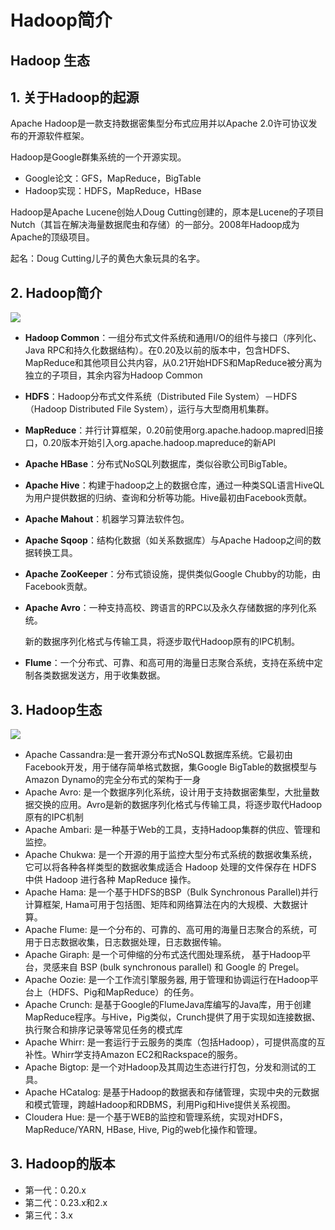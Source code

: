# Hadoop简介

## Hadoop 生态

## 1. 关于Hadoop的起源

Apache Hadoop是一款支持数据密集型分布式应用并以Apache 2.0许可协议发布的开源软件框架。

Hadoop是Google群集系统的一个开源实现。

* Google论文：GFS，MapReduce，BigTable
* Hadoop实现：HDFS，MapReduce，HBase

Hadoop是Apache Lucene创始人Doug Cutting创建的，原本是Lucene的子项目Nutch（其旨在解决海量数据爬虫和存储）的一部分。2008年Hadoop成为Apache的顶级项目。

起名：Doug Cutting儿子的黄色大象玩具的名字。

## 2. Hadoop简介

![](../../.gitbook/assets/hadoop1%20%281%29.jpg)

* **Hadoop Common**：一组分布式文件系统和通用I/O的组件与接口（序列化、Java RPC和持久化数据结构）。在0.20及以前的版本中，包含HDFS、MapReduce和其他项目公共内容，从0.21开始HDFS和MapReduce被分离为独立的子项目，其余内容为Hadoop Common
* **HDFS**：Hadoop分布式文件系统（Distributed File System）－HDFS（Hadoop Distributed File System），运行与大型商用机集群。
* **MapReduce**：并行计算框架，0.20前使用org.apache.hadoop.mapred旧接口，0.20版本开始引入org.apache.hadoop.mapreduce的新API
* **Apache HBase**：分布式NoSQL列数据库，类似谷歌公司BigTable。
* **Apache Hive**：构建于hadoop之上的数据仓库，通过一种类SQL语言HiveQL为用户提供数据的归纳、查询和分析等功能。Hive最初由Facebook贡献。
* **Apache Mahout**：机器学习算法软件包。
* **Apache Sqoop**：结构化数据（如关系数据库）与Apache Hadoop之间的数据转换工具。
* **Apache ZooKeeper**：分布式锁设施，提供类似Google Chubby的功能，由Facebook贡献。
* **Apache Avro**：一种支持高校、跨语言的RPC以及永久存储数据的序列化系统。

  新的数据序列化格式与传输工具，将逐步取代Hadoop原有的IPC机制。

* **Flume**：一个分布式、可靠、和高可用的海量日志聚合系统，支持在系统中定制各类数据发送方，用于收集数据。

## 3. Hadoop生态

![](../../.gitbook/assets/hadoop-sheng-tai.png)

* Apache Cassandra:是一套开源分布式NoSQL数据库系统。它最初由Facebook开发，用于储存简单格式数据，集Google BigTable的数据模型与Amazon Dynamo的完全分布式的架构于一身
* Apache Avro: 是一个数据序列化系统，设计用于支持数据密集型，大批量数据交换的应用。Avro是新的数据序列化格式与传输工具，将逐步取代Hadoop原有的IPC机制
* Apache Ambari: 是一种基于Web的工具，支持Hadoop集群的供应、管理和监控。
* Apache Chukwa: 是一个开源的用于监控大型分布式系统的数据收集系统，它可以将各种各样类型的数据收集成适合 Hadoop 处理的文件保存在 HDFS 中供 Hadoop 进行各种 MapReduce 操作。
* Apache Hama: 是一个基于HDFS的BSP（Bulk Synchronous Parallel\)并行计算框架, Hama可用于包括图、矩阵和网络算法在内的大规模、大数据计算。
* Apache Flume: 是一个分布的、可靠的、高可用的海量日志聚合的系统，可用于日志数据收集，日志数据处理，日志数据传输。
* Apache Giraph: 是一个可伸缩的分布式迭代图处理系统， 基于Hadoop平台，灵感来自 BSP \(bulk synchronous parallel\) 和 Google 的 Pregel。
* Apache Oozie: 是一个工作流引擎服务器, 用于管理和协调运行在Hadoop平台上（HDFS、Pig和MapReduce）的任务。
* Apache Crunch: 是基于Google的FlumeJava库编写的Java库，用于创建MapReduce程序。与Hive，Pig类似，Crunch提供了用于实现如连接数据、执行聚合和排序记录等常见任务的模式库
* Apache Whirr: 是一套运行于云服务的类库（包括Hadoop），可提供高度的互补性。Whirr学支持Amazon EC2和Rackspace的服务。
* Apache Bigtop: 是一个对Hadoop及其周边生态进行打包，分发和测试的工具。
* Apache HCatalog: 是基于Hadoop的数据表和存储管理，实现中央的元数据和模式管理，跨越Hadoop和RDBMS，利用Pig和Hive提供关系视图。
* Cloudera Hue: 是一个基于WEB的监控和管理系统，实现对HDFS，MapReduce/YARN, HBase, Hive, Pig的web化操作和管理。

## 3. Hadoop的版本

* 第一代：0.20.x
* 第二代：0.23.x和2.x
* 第三代：3.x

